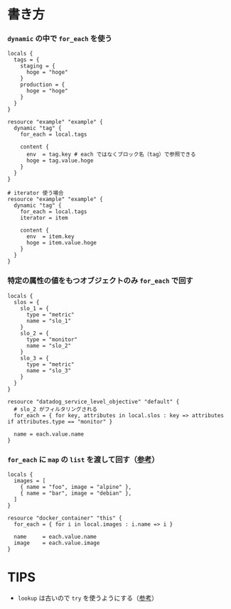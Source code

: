 # 書き方

### `dynamic` の中で `for_each` を使う
```hcl
locals {
  tags = {
    staging = {
      hoge = "hoge"
    }
    production = {
      hoge = "hoge"
    }
  }
}

resource "example" "example" {
  dynamic "tag" {
    for_each = local.tags
		
    content {
      env  = tag.key # each ではなくブロック名（tag）で参照できる
      hoge = tag.value.hoge
    }
  }
}

# iterator 使う場合
resource "example" "example" {
  dynamic "tag" {
    for_each = local.tags
    iterator = item
		
    content {
      env  = item.key
      hoge = item.value.hoge
    }
  }
}
```

### 特定の属性の値をもつオブジェクトのみ `for_each` で回す
```hcl
locals {
  slos = {
    slo_1 = {
      type = "metric"
      name = "slo_1"
    }
    slo_2 = {
      type = "monitor"
      name = "slo_2"
    }
    slo_3 = {
      type = "metric"
      name = "slo_3"
    }
  }
}

resource "datadog_service_level_objective" "default" {
  # slo_2 がフィルタリングされる
  for_each = { for key, attributes in local.slos : key => attributes if attributes.type == "monitor" }
  
  name = each.value.name
}
```

### `for_each` に `map` の `list` を渡して回す（[参考](https://qiita.com/minamijoyo/items/3785cad0283e4eb5a188#%E8%A7%A3%E7%AD%94)）
```hcl
locals {
  images = [
    { name = "foo", image = "alpine" },
    { name = "bar", image = "debian" },
  ]
}

resource "docker_container" "this" {
  for_each = { for i in local.images : i.name => i }
 
  name     = each.value.name
  image    = each.value.image
}
```

# TIPS
- `lookup` は古いので `try` を使うようにする（[参考](https://discuss.hashicorp.com/t/try-vs-lookup-preference/47939/2)）

